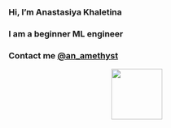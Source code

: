   ### Hi, I’m Anastasiya Khaletina
  
  ### I am a beginner ML engineer

  ### Contact me <a href="https://t.me/an_amethyst">@an_amethyst</a>

<div id="header" align="center">
  <img src="[https://media.giphy.com/media/M9gbBd9nbDrOTu1Mqx/giphy.gif](https://media.giphy.com/media/LkjlH3rVETgsg/giphy.gif)" width="100"/>
</div>


<!---
Anstice23/Anstice23 is a ✨ special ✨ repository because its `README.md` (this file) appears on your GitHub profile.
You can click the Preview link to take a look at your changes.
--->
